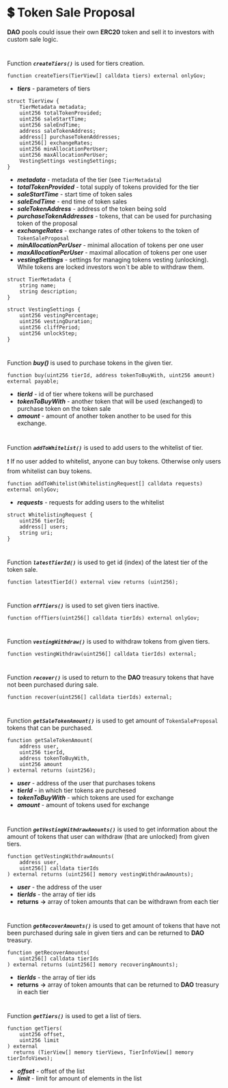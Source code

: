 # 💲 Token Sale Proposal

**DAO** pools could issue their own **ERC20** token and sell it to investors with custom sale logic.

#

Function ***`createTiers()`*** is used for tiers creation.

```solidity
function createTiers(TierView[] calldata tiers) external onlyGov;
```
- ***tiers*** - parameters of tiers 

```
struct TierView {
    TierMetadata metadata;
    uint256 totalTokenProvided;
    uint256 saleStartTime;
    uint256 saleEndTime;
    address saleTokenAddress;
    address[] purchaseTokenAddresses;
    uint256[] exchangeRates;
    uint256 minAllocationPerUser;
    uint256 maxAllocationPerUser;
    VestingSettings vestingSettings;
}
```
- ***metadata*** - metadata of the tier (see `TierMetadata`)
- ***totalTokenProvided*** - total supply of tokens provided for the tier
- ***saleStartTime*** - start time of token sales
- ***saleEndTime*** - end time of token sales
- ***saleTokenAddress*** - address of the token being sold
- ***purchaseTokenAddresses*** - tokens, that can be used for purchasing token of the proposal
- ***exchangeRates*** - exchange rates of other tokens to the token of `TokenSaleProposal`
- ***minAllocationPerUser*** - minimal allocation of tokens per one user
- ***maxAllocationPerUser*** - maximal allocation of tokens per one user
- ***vestingSettings*** - settings for managing tokens vesting (unlocking). While tokens are locked investors won`t be able to withdraw them.

```solidity
struct TierMetadata {
    string name;
    string description;
}
```

```solidity
struct VestingSettings {
    uint256 vestingPercentage;
    uint256 vestingDuration;
    uint256 cliffPeriod;
    uint256 unlockStep;
}
```

#

Function ***buy()*** is used to purchase tokens in the given tier.

```solidity
function buy(uint256 tierId, address tokenToBuyWith, uint256 amount) external payable;
```
- ***tierId*** - id of tier where tokens will be purchased
- ***tokenToBuyWith*** - another token that will be used (exchanged) to purchase token on the token sale
- ***amount*** - amount of another token another to be used for this exchange. 

#

Function ***`addToWhitelist()`*** is used to add users to the whitelist of tier. 

❗ If no user added to whitelist, anyone can buy tokens. Otherwise only users from whitelist can buy tokens.

```solidity
function addToWhitelist(WhitelistingRequest[] calldata requests) external onlyGov;
```
- ***requests*** - requests for adding users to the whitelist 
```solidity
struct WhitelistingRequest {
    uint256 tierId;
    address[] users;
    string uri;
}
```

#

Function ***`latestTierId()`*** is used to get id (index) of the latest tier of the token sale. 

```solidity
function latestTierId() external view returns (uint256);
```

#

Function ***`offTiers()`*** is used to set given tiers inactive.

```solidity
function offTiers(uint256[] calldata tierIds) external onlyGov;
```

# 

Function ***`vestingWithdraw()`*** is used to withdraw tokens from given tiers.

```solidity
function vestingWithdraw(uint256[] calldata tierIds) external;
```

#

Function ***`recover()`*** is used to return to the **DAO** treasury tokens that have not been purchased during sale.

```solidity
function recover(uint256[] calldata tierIds) external;
```

#

Function ***`getSaleTokenAmount()`*** is used to get amount of `TokenSaleProposal` tokens that can be purchased.

```solidity
function getSaleTokenAmount(
    address user,
    uint256 tierId,
    address tokenToBuyWith,
    uint256 amount
) external returns (uint256);
```
- ***user*** - address of the user that purchases tokens
- ***tierId*** - in which tier tokens are purchesed
- ***tokenToBuyWith*** - which tokens are used for exchange
- ***amount*** - amount of tokens used for exchange

#

Function ***`getVestingWithdrawAmounts()`*** is used to get information about the amount of tokens that user can withdraw (that are unlocked) from given tiers. 

```solidity
function getVestingWithdrawAmounts(
    address user,
    uint256[] calldata tierIds
) external returns (uint256[] memory vestingWithdrawAmounts);
```
- ***user*** - the address of the user
- ***tierIds*** - the array of tier ids 
- **returns** **->** array of token amounts that can be withdrawn from each tier

#

Function ***`getRecoverAmounts()`*** is used to get amount of tokens that have not been purchased during sale in given tiers and can be returned to **DAO** treasury.

```solidity
function getRecoverAmounts(
    uint256[] calldata tierIds
) external returns (uint256[] memory recoveringAmounts);
```
- ***tierIds*** - the array of tier ids 
- **returns** **->** array of token amounts that can be returned to **DAO** treasury in each tier

#

Function ***`getTiers()`*** is used to get a list of tiers.

```solidity
function getTiers(
    uint256 offset,
    uint256 limit
) external 
  returns (TierView[] memory tierViews, TierInfoView[] memory tierInfoViews);
```
- ***offset*** - offset of the list
- ***limit*** - limit for amount of elements in the list 